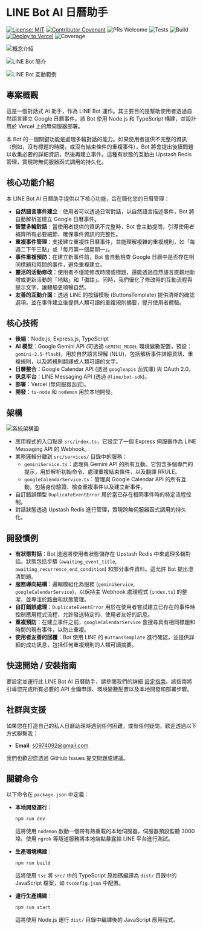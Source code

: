 # LINE Bot AI 日曆助手

[![License: MIT](https://img.shields.io/badge/License-MIT-yellow.svg)](https://opensource.org/licenses/MIT)
[![Contributor Covenant](https://img.shields.io/badge/Contributor%20Covenant-2.1-4baaaa.svg)](CODE_OF_CONDUCT.md)
![PRs Welcome](https://img.shields.io/badge/PRs-welcome-brightgreen.svg)
![Tests](https://img.shields.io/badge/Tests-Passing-brightgreen.svg)
![Build](https://img.shields.io/badge/Build-Passing-brightgreen.svg)
[![Deploy to Vercel](https://img.shields.io/badge/deploy%20to-Vercel-black.svg)](https://vercel.com/new/git/external?repository-url=https%3A%2F%2Fgithub.com%2Fyour-repo%2Fline-gemini-calendar-bot)
![Coverage](https://img.shields.io/badge/Coverage-93.16%25-blue.svg)

![概念介紹](./concept_introduce.gif)

![LINE Bot 簡介](./chatbot.jpg)

![LINE Bot 互動範例](./helloworld.png)


## 專案概觀

這是一個對話式 AI 助手，作為 LINE Bot 運作。其主要目的是幫助使用者透過自然語言建立 Google 日曆事件。該 Bot 使用 Node.js 和 TypeScript 構建，並設計用於 Vercel 上的無伺服器部署。

本 Bot 的一個關鍵功能是處理多輪對話的能力。如果使用者提供不完整的資訊（例如，沒有標題的時間，或沒有結束條件的重複事件），Bot 將會提出後續問題以收集必要的詳細資訊，然後再建立事件。這種有狀態的互動由 Upstash Redis 管理，實現跨無伺服器函式調用的持久化。

## 核心功能介紹

本 LINE Bot AI 日曆助手提供以下核心功能，旨在簡化您的日曆管理：

*   **自然語言事件建立**：使用者可以透過日常對話，以自然語言描述事件，Bot 將自動解析並建立 Google 日曆事件。
*   **智慧多輪對話**：當使用者提供的資訊不完整時，Bot 會主動提問，引導使用者補齊所有必要細節，確保事件資訊的完整性。
*   **重複事件管理**：支援建立重複性日曆事件，並能理解複雜的重複規則，如「每週二下午三點」或「每月第一個星期一」。
*   **事件重複預防**：在建立新事件前，Bot 會自動檢查 Google 日曆中是否存在相同標題和時間的事件，避免重複建立。
*   **靈活的活動修改**：使用者不僅能修改時間或標題，還能透過自然語言直觀地新增或更新活動的「地點」和「備註」。同時，我們優化了修改時的互動流程與提示文字，讓體驗更順暢自然。
*   **友善的互動介面**：透過 LINE 的按鈕模板 (ButtonsTemplate) 提供清晰的確認選項，並在事件建立後提供人類可讀的重複規則摘要，提升使用者體驗。

## 核心技術

*   **後端**：Node.js, Express.js, TypeScript
*   **AI 模型**：Google Gemini API (可透過 `GEMINI_MODEL` 環境變數配置，預設：`gemini-2.5-flash`)，用於自然語言理解 (NLU)，包括解析事件詳細資訊、重複規則，以及將規則翻譯成人類可讀的文字。
*   **日曆整合**：Google Calendar API (透過 `googleapis` 函式庫) 與 OAuth 2.0。
*   **訊息平台**：LINE Messaging API (透過 `@line/bot-sdk`)。
*   **部署**：Vercel (無伺服器函式)。
*   **開發**：`ts-node` 和 `nodemon` 用於本地開發。

## 架構

![系統架構圖](./system-architecture.png)

*   應用程式的入口點是 `src/index.ts`，它設定了一個 Express 伺服器作為 LINE Messaging API 的 Webhook。
*   業務邏輯分離到 `src/services/` 目錄中的服務：
    *   `geminiService.ts`：處理與 Gemini API 的所有互動。它包含多個專門的提示，用於解析初始命令、處理重複結束條件，以及翻譯 RRULE。
    *   `googleCalendarService.ts`：管理與 Google Calendar API 的所有互動，包括身份驗證、檢查重複事件以及建立新事件。
*   自訂錯誤類型 `DuplicateEventError` 用於當已存在相同事件時的特定流程控制。
*   對話狀態透過 Upstash Redis 進行管理，實現跨無伺服器函式調用的持久化。

## 開發慣例

*   **有狀態對話**：Bot 透過將使用者狀態儲存在 Upstash Redis 中來處理多輪對話。狀態包括步驟 (`awaiting_event_title`, `awaiting_recurrence_end_condition`) 和部分事件資料。這允許 Bot 提出澄清問題。
*   **服務導向結構**：邏輯模組化為服務 (`geminiService`, `googleCalendarService`)，以保持主 Webhook 處理程式 (`index.ts`) 的整潔，並專注於路由和狀態管理。
*   **自訂錯誤處理**：`DuplicateEventError` 用於在使用者嘗試建立已存在的事件時控制應用程式流程，允許發送特定的、使用者友好的訊息。
*   **重複預防**：在建立事件之前，`googleCalendarService` 會搜尋具有相同標題和時間的現有事件，以防止重複。
*   **使用者友善的回覆**：Bot 使用 LINE 的 `ButtonsTemplate` 進行確認，並提供詳細的成功訊息，包括任何重複規則的人類可讀摘要。

## 快速開始 / 安裝指南

要設定並運行此 LINE Bot AI 日曆助手，請參閱我們的詳細 [設定指南](./SETUP.md)。該指南將引導您完成所有必要的 API 金鑰申請、環境變數配置以及本地開發和部署步驟。

## 社群與支援

如果您在打造自己的私人日曆助理時遇到任何困難，或有任何疑問，歡迎透過以下方式聯繫我：

*   **Email**: s0974092@gmail.com

我們也歡迎您透過 GitHub Issues 提交問題或建議。

## 關鍵命令

以下命令在 `package.json` 中定義：

*   **本地開發運行**：
    ```bash
    npm run dev
    ```
    這將使用 `nodemon` 啟動一個帶有熱重載的本地伺服器。伺服器預設監聽 3000 埠。使用 `ngrok` 等隧道服務將本地端點暴露給 LINE 平台進行測試。

*   **生產環境構建**：
    ```bash
    npm run build
    ```
    這將使用 `tsc` 將 `src/` 中的 TypeScript 原始碼編譯為 `dist/` 目錄中的 JavaScript 檔案，如 `tsconfig.json` 中配置。

*   **運行生產構建**：
    ```bash
    npm run start
    ```
    這將使用 Node.js 運行 `dist/` 目錄中編譯後的 JavaScript 應用程式。
